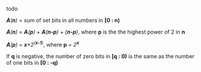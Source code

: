todo

_**A**(**n**)_ = sum of set bits in all numbers in **[0 : n)**

_**A**(**n**)_ = _**A**(**p**)_ + _**A**(**n-p**)_ + _(**n-p**)_, where **p** is the the highest power of 2 in **n**

_**A**(**p**)_ = _**x***2_<sup>_(**x-1**)_</sup>, where **p** = _2_<sup>_**x**_</sup>

If **q** is negative, the number of zero bits in **[q : 0)** is the same as the number of one bits in **[0 : -q)**